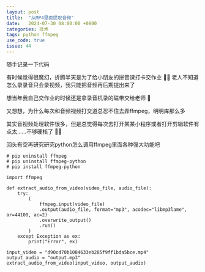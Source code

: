 ```yaml
---
layout: post
title:  "从MP4里面提取音频"
date:   2024-07-30 08:00:00 +0800
categories: 技术
tags: python ffmpeg
use_code: true
issue: 44
---
```

随手记录一下代码

有时候觉得很魔幻，折腾半天是为了给小朋友的拼音课打卡交作业 :face_in_clouds: 老人不知道怎么录录音只会录视频，我只能把音频再后期提出来了

想当年我自己交作业的时候还是拿录音机录的磁带交给老师 :rofl:

又想想，为什么每次和音频视频打交道总忍不住去弄ffmpeg，明明库那么多

其实音视频处理软件很多，但是总觉得每次去打开某某小程序或者打开剪辑软件有点太……不够硬核了 :woman_technologist:

回头有空再研究研究python怎么调用ffmpeg里面各种强大功能吧

<!--more-->

    # pip uninstall ffmpeg
    # pip uninstall ffmpeg-python
    # pip install ffmpeg-python

    import ffmpeg
    
    def extract_audio_from_video(video_file, audio_file):
        try:
            (
                ffmpeg.input(video_file)
                .output(audio_file, format="mp3", acodec="libmp3lame", ar=44100, ac=2)
                .overwrite_output()
                .run()
            )
        except Exception as ex:
            print("Error", ex)
    
    input_video = "d90cd70b1084633eb285f9ff1bda5bce.mp4"
    output_audio = "output.mp3"
    extract_audio_from_video(input_video, output_audio)
